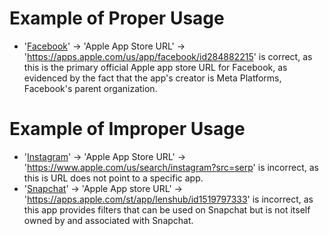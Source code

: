 # Example of Proper Usage
* '[Facebook](https://golden.com/wiki/Facebook_(platform)-3R5)' -> 'Apple App Store URL' -> 'https://apps.apple.com/us/app/facebook/id284882215' is correct, as this is the primary official Apple app store URL for Facebook, as evidenced by the fact that the app's creator is Meta Platforms, Facebook's parent organization.

# Example of Improper Usage
* '[Instagram](https://golden.com/wiki/Instagram-GP4KKM)' -> 'Apple App Store URL' -> 'https://www.apple.com/us/search/instagram?src=serp' is incorrect, as this is URL does not point to a specific app.
*  '[Snapchat](https://golden.com/wiki/Snapchat-6VVKYW)' -> 'Apple App store URL' -> 'https://apps.apple.com/st/app/lenshub/id1519797333' is incorrect, as this app provides filters that can be used on Snapchat but is not itself owned by and associated with Snapchat.